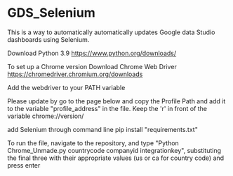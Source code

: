 # GDS_Selenium

This is a way to automatically automatically updates Google data Studio dashboards using Selenium.

Download Python 3.9
https://www.python.org/downloads/

To set up a Chrome version
Download Chrome Web Driver
https://chromedriver.chromium.org/downloads

Add the webdriver to your PATH variable

Please update by go to the page below and copy the Profile Path and add it to the variable "profile_address" in the file. Keep the 'r' in front of the variable
chrome://version/

add Selenium through command line pip install "requirements.txt"

To run the file, navigate to the repository, and type "Python Chrome_Unmade.py countrycode companyid integrationkey", substituting the final three with their appropriate values (us or ca for country code) and press enter
